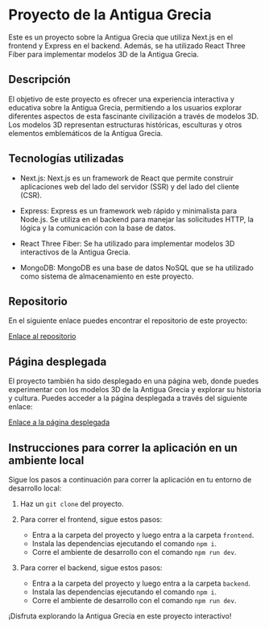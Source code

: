 # Proyecto de la Antigua Grecia

Este es un proyecto sobre la Antigua Grecia que utiliza Next.js en el frontend y Express en el backend. Además, se ha utilizado React Three Fiber para implementar modelos 3D de la Antigua Grecia.

## Descripción

El objetivo de este proyecto es ofrecer una experiencia interactiva y educativa sobre la Antigua Grecia, permitiendo a los usuarios explorar diferentes aspectos de esta fascinante civilización a través de modelos 3D. Los modelos 3D representan estructuras históricas, esculturas y otros elementos emblemáticos de la Antigua Grecia.

## Tecnologías utilizadas

- Next.js: Next.js es un framework de React que permite construir aplicaciones web del lado del servidor (SSR) y del lado del cliente (CSR).

- Express: Express es un framework web rápido y minimalista para Node.js. Se utiliza en el backend para manejar las solicitudes HTTP, la lógica y la comunicación con la base de datos.

- React Three Fiber: Se ha utilizado para implementar modelos 3D interactivos de la Antigua Grecia.

- MongoDB: MongoDB es una base de datos NoSQL que se ha utilizado como sistema de almacenamiento en este proyecto.

## Repositorio

En el siguiente enlace puedes encontrar el repositorio de este proyecto:

[Enlace al repositorio](https://github.com/andrew921as/ProyectoO/)

## Página desplegada

El proyecto también ha sido desplegado en una página web, donde puedes experimentar con los modelos 3D de la Antigua Grecia y explorar su historia y cultura. Puedes acceder a la página desplegada a través del siguiente enlace:

[Enlace a la página desplegada](https://proyecto-o.vercel.app/)

## Instrucciones para correr la aplicación en un ambiente local

Sigue los pasos a continuación para correr la aplicación en tu entorno de desarrollo local:

1. Haz un `git clone` del proyecto.

2. Para correr el frontend, sigue estos pasos:

   - Entra a la carpeta del proyecto y luego entra a la carpeta `frontend`.
   - Instala las dependencias ejecutando el comando `npm i`.
   - Corre el ambiente de desarrollo con el comando `npm run dev`.

3. Para correr el backend, sigue estos pasos:

   - Entra a la carpeta del proyecto y luego entra a la carpeta `backend`.
   - Instala las dependencias ejecutando el comando `npm i`.
   - Corre el ambiente de desarrollo con el comando `npm run dev`.

¡Disfruta explorando la Antigua Grecia en este proyecto interactivo!
